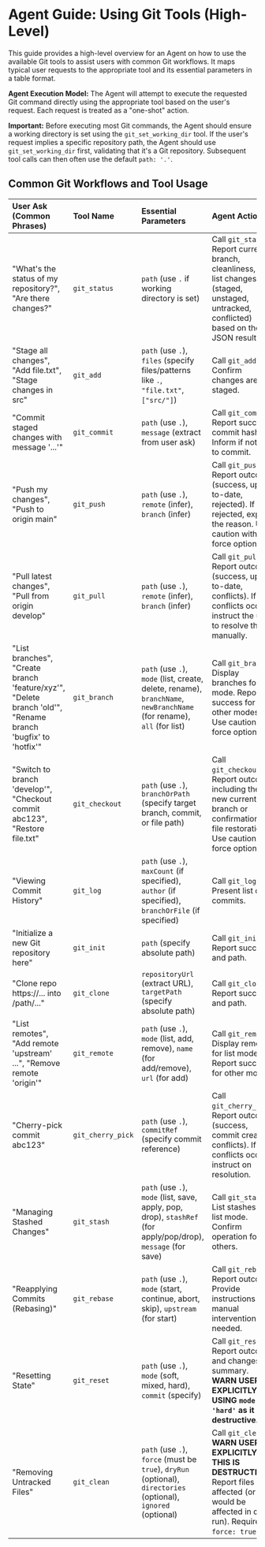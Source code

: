 # Agent Guide: Using Git Tools (High-Level)

This guide provides a high-level overview for an Agent on how to use the available Git tools to assist users with common Git workflows. It maps typical user requests to the appropriate tool and its essential parameters in a table format.

**Agent Execution Model:** The Agent will attempt to execute the requested Git command directly using the appropriate tool based on the user's request. Each request is treated as a "one-shot" action.

**Important:** Before executing most Git commands, the Agent should ensure a working directory is set using the `git_set_working_dir` tool. If the user's request implies a specific repository path, the Agent should use `git_set_working_dir` first, validating that it's a Git repository. Subsequent tool calls can then often use the default `path: '.'`.

## Common Git Workflows and Tool Usage

| User Ask (Common Phrases)                                  | Tool Name                 | Essential Parameters                                                                 | Agent Action                                                                                                                               |
| :--------------------------------------------------------- | :------------------------ | :----------------------------------------------------------------------------------- | :----------------------------------------------------------------------------------------------------------------------------------------- |
| "What's the status of my repository?", "Are there changes?" | `git_status`              | `path` (use `.` if working directory is set)                                         | Call `git_status`. Report current branch, cleanliness, and list changes (staged, unstaged, untracked, conflicted) based on the JSON result. |
| "Stage all changes", "Add file.txt", "Stage changes in src" | `git_add`                 | `path` (use `.`), `files` (specify files/patterns like `.`, `"file.txt"`, `["src/"]`) | Call `git_add`. Confirm changes are staged.                                                                                                |
| "Commit staged changes with message '...'"                 | `git_commit`              | `path` (use `.`), `message` (extract from user ask)                                  | Call `git_commit`. Report success, commit hash. Inform if nothing to commit.                                                               |
| "Push my changes", "Push to origin main"                   | `git_push`                | `path` (use `.`), `remote` (infer), `branch` (infer)                                 | Call `git_push`. Report outcome (success, up-to-date, rejected). If rejected, explain the reason. Use caution with force options.          |
| "Pull latest changes", "Pull from origin develop"          | `git_pull`                | `path` (use `.`), `remote` (infer), `branch` (infer)                                 | Call `git_pull`. Report outcome (success, up-to-date, conflicts). If conflicts occur, instruct the user to resolve them manually.          |
| "List branches", "Create branch 'feature/xyz'", "Delete branch 'old'", "Rename branch 'bugfix' to 'hotfix'" | `git_branch`              | `path` (use `.`), `mode` (list, create, delete, rename), `branchName`, `newBranchName` (for rename), `all` (for list) | Call `git_branch`. Display branches for list mode. Report success for other modes. Use caution with force options.                         |
| "Switch to branch 'develop'", "Checkout commit abc123", "Restore file.txt" | `git_checkout`            | `path` (use `.`), `branchOrPath` (specify target branch, commit, or file path)       | Call `git_checkout`. Report outcome, including the new current branch or confirmation of file restoration. Use caution with force option.    |
| "Viewing Commit History"                                   | `git_log`                 | `path` (use `.`), `maxCount` (if specified), `author` (if specified), `branchOrFile` (if specified) | Call `git_log`. Present list of commits.                                                                                                   |
| "Initialize a new Git repository here"                     | `git_init`                | `path` (specify absolute path)                                                       | Call `git_init`. Report success and path.                                                                                                  |
| "Clone repo https://... into /path/..."                    | `git_clone`               | `repositoryUrl` (extract URL), `targetPath` (specify absolute path)                  | Call `git_clone`. Report success and path.                                                                                                 |
| "List remotes", "Add remote 'upstream' ...", "Remove remote 'origin'" | `git_remote`              | `path` (use `.`), `mode` (list, add, remove), `name` (for add/remove), `url` (for add) | Call `git_remote`. Display remotes for list mode. Report success for other modes.                                                          |
| "Cherry-pick commit abc123"                                | `git_cherry_pick`         | `path` (use `.`), `commitRef` (specify commit reference)                             | Call `git_cherry_pick`. Report outcome (success, commit created, conflicts). If conflicts occur, instruct on resolution.                   |
| "Managing Stashed Changes"                                 | `git_stash`               | `path` (use `.`), `mode` (list, save, apply, pop, drop), `stashRef` (for apply/pop/drop), `message` (for save) | Call `git_stash`. List stashes for list mode. Confirm operation for others.                                                                |
| "Reapplying Commits (Rebasing)"                            | `git_rebase`              | `path` (use `.`), `mode` (start, continue, abort, skip), `upstream` (for start)      | Call `git_rebase`. Report outcome. Provide instructions if manual intervention is needed.                                                  |
| "Resetting State"                                          | `git_reset`               | `path` (use `.`), `mode` (soft, mixed, hard), `commit` (specify)                     | Call `git_reset`. Report outcome and changes summary. **WARN USER EXPLICITLY IF USING `mode: 'hard'` as it is destructive.**                |
| "Removing Untracked Files"                                 | `git_clean`               | `path` (use `.`), `force` (must be `true`), `dryRun` (optional), `directories` (optional), `ignored` (optional) | Call `git_clean`. **WARN USER EXPLICITLY THIS IS DESTRUCTIVE.** Report files affected (or that would be affected in dry run). Requires `force: true`. |
